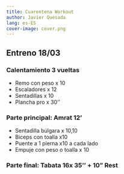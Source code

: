 ```yaml
---
title: Cuarentena Workout
author: Javier Quesada
lang: es-ES
cover-image: cover.png
---
```


## Entreno 18/03

### Calentamiento 3 vueltas

- Remo con peso x 10
- Escaladores x 12
- Sentadillas x 10
- Plancha pro x 30’’

### Parte principal: Amrat 12’

- Sentadilla búlgara x 10,10
- Biceps con toalla x10
- Puente a 1 pierna x10 a cada lado
- Empuje con peso o toalla x 10

### Parte final: Tabata 16x 35’’ + 10” Rest
